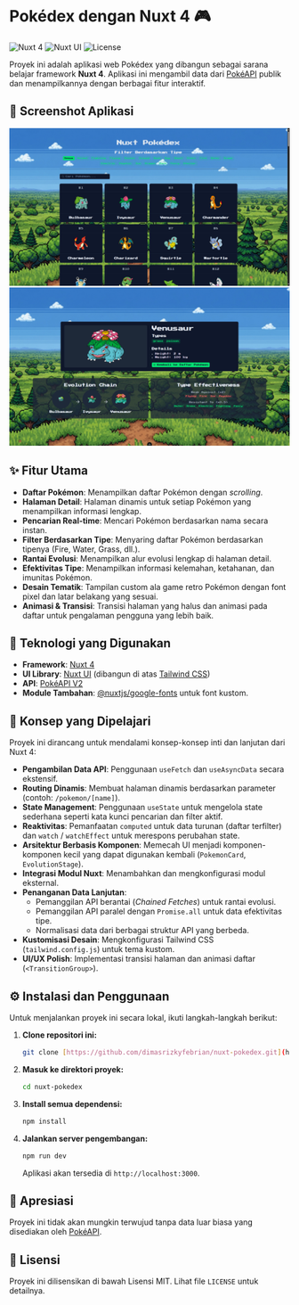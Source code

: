 # Pokédex dengan Nuxt 4 🎮

![Nuxt 4](https://img.shields.io/badge/Nuxt-4-00DC82?style=for-the-badge&logo=nuxt.js)
![Nuxt UI](https://img.shields.io/badge/Nuxt_UI-18181B?style=for-the-badge&logo=nuxt.js)
![License](https://img.shields.io/badge/License-MIT-yellow.svg?style=for-the-badge)

Proyek ini adalah aplikasi web Pokédex yang dibangun sebagai sarana belajar framework **Nuxt 4**. Aplikasi ini mengambil data dari [PokéAPI](https://pokeapi.co/) publik dan menampilkannya dengan berbagai fitur interaktif.

## 📸 Screenshot Aplikasi

![Screenshot Pokédex Nuxt 4](docs\images\homepage-preview.png)
![Screenshot Pokédex Nuxt 4](docs\images\detailpage-preview.png)

## ✨ Fitur Utama

- **Daftar Pokémon**: Menampilkan daftar Pokémon dengan _scrolling_.
- **Halaman Detail**: Halaman dinamis untuk setiap Pokémon yang menampilkan informasi lengkap.
- **Pencarian Real-time**: Mencari Pokémon berdasarkan nama secara instan.
- **Filter Berdasarkan Tipe**: Menyaring daftar Pokémon berdasarkan tipenya (Fire, Water, Grass, dll.).
- **Rantai Evolusi**: Menampilkan alur evolusi lengkap di halaman detail.
- **Efektivitas Tipe**: Menampilkan informasi kelemahan, ketahanan, dan imunitas Pokémon.
- **Desain Tematik**: Tampilan custom ala game retro Pokémon dengan font pixel dan latar belakang yang sesuai.
- **Animasi & Transisi**: Transisi halaman yang halus dan animasi pada daftar untuk pengalaman pengguna yang lebih baik.

## 🚀 Teknologi yang Digunakan

- **Framework**: [Nuxt 4](https://nuxt.com/)
- **UI Library**: [Nuxt UI](https://ui.nuxt.com/) (dibangun di atas [Tailwind CSS](https://tailwindcss.com/))
- **API**: [PokéAPI V2](https://pokeapi.co/)
- **Module Tambahan**: [@nuxtjs/google-fonts](https://google-fonts.nuxtjs.org/) untuk font kustom.

## 🧠 Konsep yang Dipelajari

Proyek ini dirancang untuk mendalami konsep-konsep inti dan lanjutan dari Nuxt 4:

- **Pengambilan Data API**: Penggunaan `useFetch` dan `useAsyncData` secara ekstensif.
- **Routing Dinamis**: Membuat halaman dinamis berdasarkan parameter (contoh: `/pokemon/[name]`).
- **State Management**: Penggunaan `useState` untuk mengelola state sederhana seperti kata kunci pencarian dan filter aktif.
- **Reaktivitas**: Pemanfaatan `computed` untuk data turunan (daftar terfilter) dan `watch` / `watchEffect` untuk merespons perubahan state.
- **Arsitektur Berbasis Komponen**: Memecah UI menjadi komponen-komponen kecil yang dapat digunakan kembali (`PokemonCard`, `EvolutionStage`).
- **Integrasi Modul Nuxt**: Menambahkan dan mengkonfigurasi modul eksternal.
- **Penanganan Data Lanjutan**:
  - Pemanggilan API berantai (_Chained Fetches_) untuk rantai evolusi.
  - Pemanggilan API paralel dengan `Promise.all` untuk data efektivitas tipe.
  - Normalisasi data dari berbagai struktur API yang berbeda.
- **Kustomisasi Desain**: Mengkonfigurasi Tailwind CSS (`tailwind.config.js`) untuk tema kustom.
- **UI/UX Polish**: Implementasi transisi halaman dan animasi daftar (`<TransitionGroup>`).

## ⚙️ Instalasi dan Penggunaan

Untuk menjalankan proyek ini secara lokal, ikuti langkah-langkah berikut:

1.  **Clone repositori ini:**
    ```bash
    git clone [https://github.com/dimasrizkyfebrian/nuxt-pokedex.git](https://github.com/dimasrizkyfebrian/nuxt-pokedex.git)
    ```
2.  **Masuk ke direktori proyek:**
    ```bash
    cd nuxt-pokedex
    ```
3.  **Install semua dependensi:**
    ```bash
    npm install
    ```
4.  **Jalankan server pengembangan:**
    ```bash
    npm run dev
    ```
    Aplikasi akan tersedia di `http://localhost:3000`.

## 🙏 Apresiasi

Proyek ini tidak akan mungkin terwujud tanpa data luar biasa yang disediakan oleh [PokéAPI](https://pokeapi.co/).

## 📄 Lisensi

Proyek ini dilisensikan di bawah Lisensi MIT. Lihat file `LICENSE` untuk detailnya.
